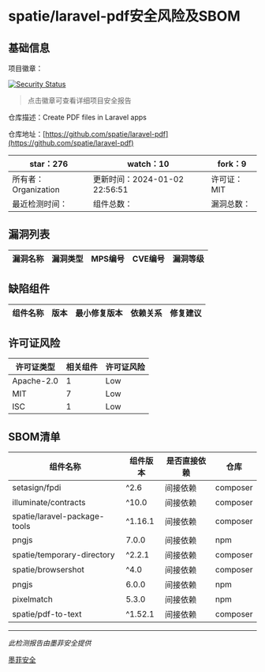 # spatie/laravel-pdf安全风险及SBOM

## 基础信息

项目徽章：

[![Security Status](https://www.murphysec.com/platform3/v31/badge/1742618579199643648.svg)](https://www.murphysec.com/console/report/1739364319298138112/1742618579199643648)

> 点击徽章可查看详细项目安全报告

仓库描述：Create PDF files in Laravel apps

仓库地址：[https://github.com/spatie/laravel-pdf](https://github.com/spatie/laravel-pdf)

| star：276 | watch：10 | fork：9 |
| ----------- | -------------- | ------------ |
| 所有者：Organization | 更新时间：2024-01-02 22:56:51 | 许可证：MIT |
| 最近检测时间： | 组件总数： | 漏洞总数： |




## 漏洞列表

| 漏洞名称 | 漏洞类型 | MPS编号 | CVE编号 | 漏洞等级 |
| ------- | ------ | ------- | ------ | ----- |





## 缺陷组件

| 组件名称 | 版本 | 最小修复版本 | 依赖关系 | 修复建议 |
| -------- | ---- | ------------ | -------- | -------- |





## 许可证风险

| 许可证类型 | 相关组件 | 许可证风险 |
| ---------- | -------- | ---------- |
|Apache-2.0|1|Low|
|MIT|7|Low|
|ISC|1|Low|




## SBOM清单

| 组件名称 | 组件版本 | 是否直接依赖 | 仓库 |
| -------- | -------- | ------------ | ---- |
|setasign/fpdi|^2.6|间接依赖|composer|
|illuminate/contracts|^10.0|间接依赖|composer|
|spatie/laravel-package-tools|^1.16.1|间接依赖|composer|
|pngjs|7.0.0|间接依赖|npm|
|spatie/temporary-directory|^2.2.1|间接依赖|composer|
|spatie/browsershot|^4.0|间接依赖|composer|
|pngjs|6.0.0|间接依赖|npm|
|pixelmatch|5.3.0|间接依赖|npm|
|spatie/pdf-to-text|^1.52.1|间接依赖|composer|


------

*此检测报告由墨菲安全提供*

[墨菲安全](www.murphysec.com)